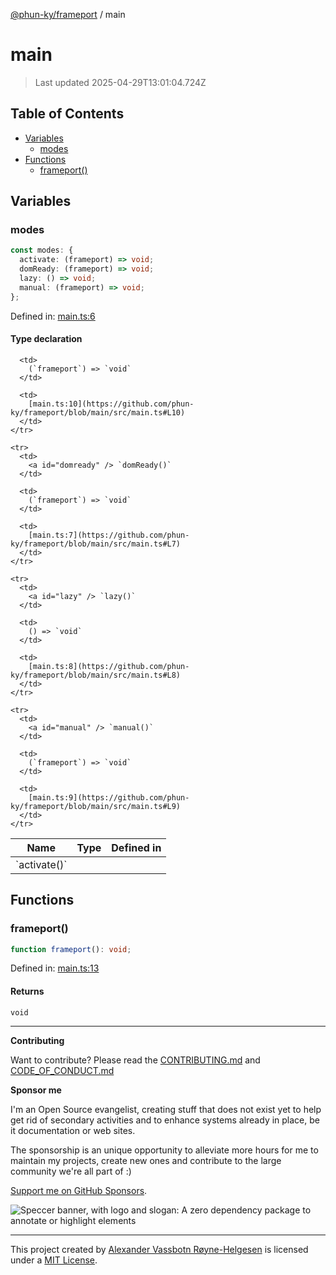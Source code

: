 [@phun-ky/frameport](README.md) / main

# main

> Last updated 2025-04-29T13:01:04.724Z

## Table of Contents

- [Variables](#variables)
  - [modes](#modes)
- [Functions](#functions)
  - [frameport()](#frameport)

## Variables

### modes

```ts
const modes: {
  activate: (frameport) => void;
  domReady: (frameport) => void;
  lazy: () => void;
  manual: (frameport) => void;
};
```

Defined in: [main.ts:6](https://github.com/phun-ky/frameport/blob/main/src/main.ts#L6)

#### Type declaration

<table>
  <thead>
    <tr>
      <th>Name</th>
      <th>Type</th>
      <th>Defined in</th>
    </tr>
  </thead>

  <tbody>
    <tr>
      <td>
        <a id="activate" /> `activate()`
      </td>

      <td>
        (`frameport`) => `void`
      </td>

      <td>
        [main.ts:10](https://github.com/phun-ky/frameport/blob/main/src/main.ts#L10)
      </td>
    </tr>

    <tr>
      <td>
        <a id="domready" /> `domReady()`
      </td>

      <td>
        (`frameport`) => `void`
      </td>

      <td>
        [main.ts:7](https://github.com/phun-ky/frameport/blob/main/src/main.ts#L7)
      </td>
    </tr>

    <tr>
      <td>
        <a id="lazy" /> `lazy()`
      </td>

      <td>
        () => `void`
      </td>

      <td>
        [main.ts:8](https://github.com/phun-ky/frameport/blob/main/src/main.ts#L8)
      </td>
    </tr>

    <tr>
      <td>
        <a id="manual" /> `manual()`
      </td>

      <td>
        (`frameport`) => `void`
      </td>

      <td>
        [main.ts:9](https://github.com/phun-ky/frameport/blob/main/src/main.ts#L9)
      </td>
    </tr>

  </tbody>
</table>

## Functions

### frameport()

```ts
function frameport(): void;
```

Defined in: [main.ts:13](https://github.com/phun-ky/frameport/blob/main/src/main.ts#L13)

#### Returns

`void`

---

**Contributing**

Want to contribute? Please read the [CONTRIBUTING.md](https://github.com/phun-ky/frameport/blob/main/CONTRIBUTING.md) and [CODE_OF_CONDUCT.md](https://github.com/phun-ky/frameport/blob/main/CODE_OF_CONDUCT.md)

**Sponsor me**

I'm an Open Source evangelist, creating stuff that does not exist yet to help get rid of secondary activities and to enhance systems already in place, be it documentation or web sites.

The sponsorship is an unique opportunity to alleviate more hours for me to maintain my projects, create new ones and contribute to the large community we're all part of :)

[Support me on GitHub Sponsors](https://github.com/sponsors/phun-ky).

![Speccer banner, with logo and slogan: A zero dependency package to annotate or highlight elements](https://github.com/phun-ky/frameport/blob/main/public/frameport-banner.png?raw=true)

---

This project created by [Alexander Vassbotn Røyne-Helgesen](http://phun-ky.net) is licensed under a [MIT License](https://choosealicense.com/licenses/mit/).

